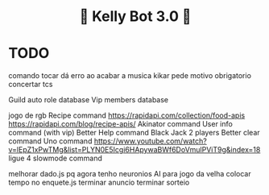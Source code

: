 <h1 align="center">🧸 Kelly Bot 3.0 🧸</h1>

# TODO

comando tocar dá erro ao acabar a musica
kikar pede motivo obrigatorio
concertar tcs

Guild auto role database
Vip members database

jogo de rgb
Recipe command https://rapidapi.com/collection/food-apis https://rapidapi.com/blog/recipe-apis/
Akinator command
User info command (with vip)
Better Help command
Black Jack 2 players
Better clear command
Uno command https://www.youtube.com/watch?v=lEpZ1xPwTMg&list=PLYN0E5Icgi6HApywaBWf6DoVmulPViT9g&index=18
ligue 4
slowmode command

melhorar dado.js pq agora tenho neuronios
AI para jogo da velha
colocar tempo no enquete.js
terminar anuncio
terminar sorteio
